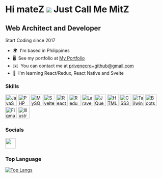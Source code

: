 Hi mateZ ![](https://user-images.githubusercontent.com/18350557/176309783-0785949b-9127-417c-8b55-ab5a4333674e.gif) Just Call Me MitZ
============================================================================================================================

Web Architect and Developer
---------------------------

Start Coding since 2017

* 🌍  I'm based in Philippines
* 🖥️  See my portfolio at [My Portfolio](http://mits-portfolio.vercel.app)
* ✉️  You can contact me at [privenecro+github@gmail.com](mailto:privenecro+github@gmail.com)
* 🧠  I'm learning React/Redux, React Native and Svelte

### Skills


<p align="left">
<a href="https://developer.mozilla.org/en-US/docs/Web/JavaScript" target="_blank" rel="noreferrer"><img src="https://raw.githubusercontent.com/danielcranney/readme-generator/main/public/icons/skills/javascript-colored.svg" width="36" height="36" alt="JavaScript" /></a>
<a href="https://www.php.net/" target="_blank" rel="noreferrer"><img src="https://raw.githubusercontent.com/danielcranney/readme-generator/main/public/icons/skills/php-colored.svg" width="36" height="36" alt="PHP" /></a>
<a href="https://www.mysql.com/" target="_blank" rel="noreferrer"><img src="https://raw.githubusercontent.com/danielcranney/readme-generator/main/public/icons/skills/mysql-colored.svg" width="36" height="36" alt="MySQL" /></a>
<a href="https://svelte.dev/" target="_blank" rel="noreferrer"><img src="https://raw.githubusercontent.com/danielcranney/readme-generator/main/public/icons/skills/svelte-colored.svg" width="36" height="36" alt="Svelte" /></a>
<a href="https://reactjs.org/" target="_blank" rel="noreferrer"><img src="https://raw.githubusercontent.com/danielcranney/readme-generator/main/public/icons/skills/react-colored.svg" width="36" height="36" alt="React" /></a>   
<a href="https://redux.js.org/" target="_blank" rel="noreferrer"><img src="https://raw.githubusercontent.com/danielcranney/readme-generator/main/public/icons/skills/redux-colored.svg" width="36" height="36" alt="Redux" /></a>
<a href="https://laravel.com/" target="_blank" rel="noreferrer"><img src="https://raw.githubusercontent.com/danielcranney/readme-generator/main/public/icons/skills/laravel-colored.svg" width="36" height="36" alt="Laravel" /></a>
<a href="https://jquery.com/" target="_blank" rel="noreferrer"><img src="https://raw.githubusercontent.com/danielcranney/readme-generator/main/public/icons/skills/jquery-colored.svg" width="36" height="36" alt="JQuery" /></a>
<a href="https://developer.mozilla.org/en-US/docs/Glossary/HTML5" target="_blank" rel="noreferrer"><img src="https://raw.githubusercontent.com/danielcranney/readme-generator/main/public/icons/skills/html5-colored.svg" width="36" height="36" alt="HTML5" /></a>
<a href="https://www.w3.org/TR/CSS/#css" target="_blank" rel="noreferrer"><img src="https://raw.githubusercontent.com/danielcranney/readme-generator/main/public/icons/skills/css3-colored.svg" width="36" height="36" alt="CSS3" /></a>
<a href="https://tailwindcss.com/" target="_blank" rel="noreferrer"><img src="https://raw.githubusercontent.com/danielcranney/readme-generator/main/public/icons/skills/tailwindcss-colored.svg" width="36" height="36" alt="TailwindCSS" /></a>
<a href="https://getbootstrap.com/" target="_blank" rel="noreferrer"><img src="https://raw.githubusercontent.com/danielcranney/readme-generator/main/public/icons/skills/bootstrap-colored.svg" width="36" height="36" alt="Bootstrap" /></a>
<a href="https://www.figma.com/" target="_blank" rel="noreferrer"><img src="https://raw.githubusercontent.com/danielcranney/readme-generator/main/public/icons/skills/figma-colored.svg" width="36" height="36" alt="Figma" /></a>
<a href="adobe.com/uk/products/illustrator.html" target="_blank" rel="noreferrer"><img src="https://raw.githubusercontent.com/danielcranney/readme-generator/main/public/icons/skills/illustrator-colored-dark.svg" width="36" height="36" alt="Illustrator" /></a>
</p>


### Socials

<p align="left"> <a href="https://www.github.com/munetracker" target="_blank" rel="noreferrer"><img src="https://raw.githubusercontent.com/danielcranney/readme-generator/main/public/icons/socials/github-dark.svg" width="32" height="32" /></a></p>

### Top Language
[![Top Langs](https://github-readme-stats.vercel.app/api/top-langs/?username=munetracker)](https://github.com/anuraghazra/github-readme-stats)

<!--

### Badges

<a href="https://github.com/munetracker" align="left"><img src="https://github-readme-stats.vercel.app/api/top-langs/?username=munetracker&langs_count=10&title_color=0891b2&text_color=ffffff&icon_color=0891b2&bg_color=1c1917&hide_border=true&locale=en&custom_title=Top%20%Languages" alt="Top Languages" /></a>

### Support Me

<a href="https://www.buymeacoffee.com/MomentNiMitsuki" target="_blank"><img src="https://cdn.buymeacoffee.com/buttons/v2/default-yellow.png" width="200" /></a>
-->


<!--
old github portfolio
# Hi mateZ :clinking_glasses: call me MitZ (cheers!)

##   Currently Im on ***Web Development*** <br/><sub>( and still catching up to the ***trends of frameworks and coding standards*** )</sub>
##   I LOVE :spider_web: ***JS*** :couple: ***PHP*** :spider: <br/> with a pet :cat2: ***Python***

##   Deployed :house_with_garden: and Maintained :bricks: projects <br/> are in ***React/Redux*** :family_man_woman_girl_boy: ***Laravel*** and I :revolving_hearts: ***API's*** <br/> with designs of :notebook_with_decorative_cover: ***Tailwind*** :scroll: ***Bootstrap*** and :green_book: ***PicoCSS***

## 	:hibiscus: I’m currently learning ***React Native*** Lvl. :rose: and ***Svelte*** Lvl. :rose: 
-->
<!-- (also looking 🤔: forward to ***Nuxt3*** and ***Deno/Deno-Fresh***) -->
<!--
###	My Quotes :thinking: ... <br/> Output = Quit Learning and Practice ? Forgets Gained Wisdom : Add Up to Greatness ; <br/> To be Better than I was before :sunglasses:
### I Also have experience with :t-rex: Java/Andriod | C# | C++ | VB
-->




<!--

https://www.onlinejobs.ph/jobseekers/info/586043


Next in line to study
| 🌱: Nuxt3 Lvl. 
| 🌱: Next Typescript 
| 🌱 Deno Fresh
| :seedling: Firebase

   Also have experience with :t-rex: Flutter/Dart | Java/Andriod | C# | C++ | VB


Emoji
https://github.com/ikatyang/emoji-cheat-sheet/blob/master/README.md
-->
